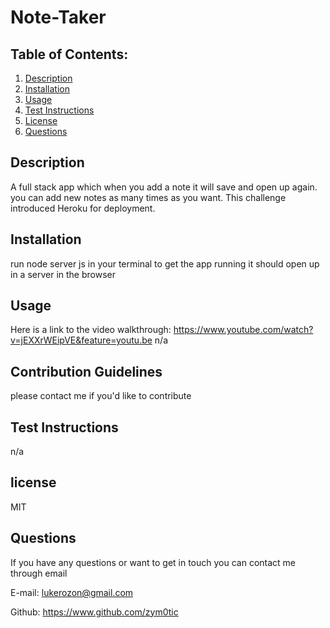 # Note-Taker


  ## Table of Contents:
  1. [Description](#description) 
  2. [Installation](#installation)
  3. [Usage](#usage)
  5. [Test Instructions](#testInstructions)
  6. [License](#license)
  7. [Questions](#questions)
  ## Description 

  A full stack app which when you add a note it will save and open up again. you can add new notes as many times as you want. This challenge introduced Heroku for deployment.


  ## Installation 

  run node server js in your terminal to get the app running it should open up in a server in the browser


  ## Usage 
  Here is a link to the video walkthrough:
  https://www.youtube.com/watch?v=jEXXrWEipVE&feature=youtu.be
  n/a 


  ## Contribution Guidelines 

  please contact me if you'd like to contribute


  ## Test Instructions 

  n/a


  ## license 

  MIT


  ## Questions 

  If you have any questions or want to get in touch you can contact me through email

  E-mail: lukerozon@gmail.com

  Github: https://www.github.com/zym0tic


